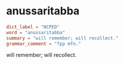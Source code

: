 # anussaritabba

``` toml
dict_label = "NCPED"
word = "anussaritabba"
summary = "will remember; will recollect."
grammar_comment = "fpp mfn."
```

will remember; will recollect.

